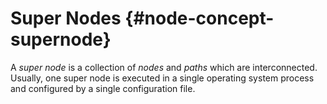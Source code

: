 # Super Nodes {#node-concept-supernode}

A _super node_ is a collection of _nodes_ and _paths_ which are interconnected.
Usually, one super node is executed in a single operating system process and configured by a single configuration file.
